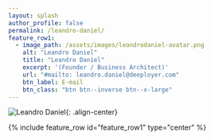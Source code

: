 ```yaml
---
layout: splash
author_profile: false
permalink: /leandro-daniel/
feature_row1:
  - image_path: /assets/images/leandrodaniel-avatar.png
    alt: "Leandro Daniel"
    title: "Leandro Daniel"
    excerpt: '(Founder / Business Architect)'
    url: "#mailto: leandro.daniel@deeployer.com"
    btn_label: E-mail
    btn_class: "btn btn--inverse btn--x-large"
---
```


![Leandro Daniel](/assets/images/leandrodaniel-avatar.png){: .align-center}

{% include feature_row id="feature_row1" type="center" %}
